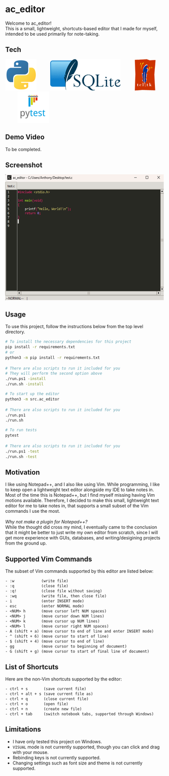 # ac_editor
Welcome to ac_editor!<br> 
This is a small, lightweight, shortcuts-based editor that I made for myself, intended to be used primarily for note-taking. 


## Tech 

[<img src="./docs/assets/python_logo.png" height=100/>](https://www.python.org/) &nbsp;&nbsp;&nbsp;&nbsp;&nbsp;&nbsp;&nbsp;&nbsp;&nbsp;
[<img src="./docs/assets/sqlite_logo.png" height=100/>](https://sqlite.org/) &nbsp;&nbsp;&nbsp;&nbsp;&nbsp;&nbsp;&nbsp;&nbsp;&nbsp;
[<img src="./docs/assets/tkinter_logo.gif" height=100/>](https://www.tcl.tk/) &nbsp;&nbsp;&nbsp;&nbsp;&nbsp;&nbsp;&nbsp;&nbsp;&nbsp;
[<img src="./docs/assets/pytest_logo.png" height=100/>](https://docs.pytest.org/en/stable/)

## Demo Video

To be completed.

## Screenshot
<img src="./docs/assets/screenshot.png" height=400/>

## Usage

To use this project, follow the instructions below from the top level directory.

```bash
# To install the necessary dependencies for this project
pip install -r requirements.txt 
# or
python3 -m pip install -r requirements.txt

# There are also scripts to run it included for you
# They will perform the second option above
./run.ps1 -install
./run.sh -install
```

```bash
# To start up the editor
python3 -m src.ac_editor

# There are also scripts to run it included for you
./run.ps1 
./run.sh
```

```bash
# To run tests
pytest

# There are also scripts to run it included for you
./run.ps1 -test
./run.sh -test
```

## Motivation
I like using Notepad++, and I also like using Vim. While programming, I like to keep open a lightweight text editor alongside my IDE 
to take notes in. Most of the time this is Notepad++, but I find myself missing having Vim motions available. 
Therefore, I decided to make this small, lightweight text editor for me to take notes in, that supports a small subset of the 
Vim commands I use the most. 
<br><br>
<i>Why not make a plugin for Notepad++?</i><br>
While the thought did cross my mind, I eventually came to the conclusion that it might be better to just write my own editor from scratch, since I will get more experience with GUIs, databases, and writing/desigining projects from the ground up. 

## Supported Vim Commands

The subset of Vim commands supported by this editor are listed below:

```
- :w            (write file)
- :q            (close file)
- :q!           (close file without saving) 
- :wq           (write file, then close file)
- i             (enter INSERT mode)
- esc           (enter NORMAL mode)
- <NUM> h       (move cursor left NUM spaces)
- <NUM> j       (move cursor down NUM lines)
- <NUM> k       (move cursor up NUM lines)
- <NUM> l       (move cursor right NUM spaces)
- A (shift + a) (move cursor to end of line and enter INSERT mode)
- ^ (shift + 6) (move cursor to start of line)
- $ (shift + 4) (move cursor to end of line)
- gg            (move cursor to beginning of document)
- G (shift + g) (move cursor to start of final line of document)
```

## List of Shortcuts
Here are the non-Vim shortcuts supported by the editor:

```
- ctrl + s       (save current file)
- ctrl + alt + s (save current file as)
- ctrl + q       (close current file)
- ctrl + o       (open file)
- ctrl + n       (create new file)
- ctrl + tab     (switch notebook tabs, supported through Windows)
```

## Limitations

- I have only tested this project on Windows.
- `VISUAL` mode is not currently supported, though you can click and drag with your mouse. 
- Rebinding keys is not currently supported. 
- Changing settings such as font size and theme is not currently supported. 



